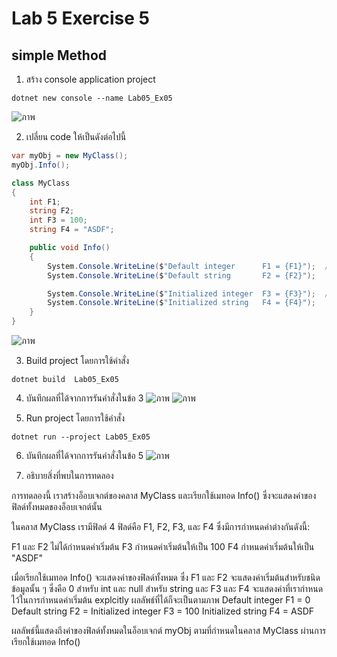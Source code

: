 # Lab 5 Exercise 5

## simple Method


1. สร้าง console application project

```
dotnet new console --name Lab05_Ex05
```
![ภาพ](https://github.com/AnchisaPhetnoi/03376836-OOP-2566-Lab-05/assets/144197034/83302624-0575-4583-a82b-2908b5bcdc78)

2. เปลี่ยน code ให้เป็นดังต่อไปนี้

```cs
var myObj = new MyClass();
myObj.Info();

class MyClass
{
    int F1;
    string F2;
    int F3 = 100;
    string F4 = "ASDF";

    public void Info()
    {
        System.Console.WriteLine($"Default integer      F1 = {F1}");  //Implicit fields initialization
        System.Console.WriteLine($"Default string       F2 = {F2}");

        System.Console.WriteLine($"Initialized integer  F3 = {F3}");  //Explicit field initialization
        System.Console.WriteLine($"Initialized string   F4 = {F4}");
    } 
}
```
![ภาพ](https://github.com/AnchisaPhetnoi/03376836-OOP-2566-Lab-05/assets/144197034/e27d30ab-8d95-44b5-a3e4-744e08fc4e1a)

3. Build project โดยการใช้คำสั่ง

```
dotnet build  Lab05_Ex05
```

4. บันทึกผลที่ได้จากการรันคำสั่งในข้อ 3
![ภาพ](https://github.com/AnchisaPhetnoi/03376836-OOP-2566-Lab-05/assets/144197034/c0a78e31-1366-4dba-b6a2-c2997fbe2918)
![ภาพ](https://github.com/AnchisaPhetnoi/03376836-OOP-2566-Lab-05/assets/144197034/0f683f7a-0a0f-443a-a120-dd21e6c74c29)

5. Run project โดยการใช้คำสั่ง

```
dotnet run --project Lab05_Ex05
```

6. บันทึกผลที่ได้จากการรันคำสั่งในข้อ 5
![ภาพ](https://github.com/AnchisaPhetnoi/03376836-OOP-2566-Lab-05/assets/144197034/1060f572-c39a-4fae-99d2-7d36bb4a9ef5)


7. อธิบายสิ่งที่พบในการทดลอง

การทดลองนี้ เราสร้างอ็อบเจกต์ของคลาส MyClass และเรียกใช้เมทอด Info() ซึ่งจะแสดงค่าของฟิลด์ทั้งหมดของอ็อบเจกต์นั้น

ในคลาส MyClass เรามีฟิลด์ 4 ฟิลด์คือ F1, F2, F3, และ F4 ซึ่งมีการกำหนดค่าต่างกันดังนี้:

 F1 และ F2 ไม่ได้กำหนดค่าเริ่มต้น 
F3 กำหนดค่าเริ่มต้นให้เป็น 100 
 F4 กำหนดค่าเริ่มต้นให้เป็น "ASDF" 

เมื่อเรียกใช้เมทอด Info() จะแสดงค่าของฟิลด์ทั้งหมด ซึ่ง F1 และ F2 จะแสดงค่าเริ่มต้นสำหรับชนิดข้อมูลนั้น ๆ ซึ่งคือ 0 สำหรับ int และ null สำหรับ string และ F3 และ F4 จะแสดงค่าที่เรากำหนดไว้ในการกำหนดค่าเริ่มต้น explcitly
ผลลัพธ์ที่ได้ก็จะเป็นตามภาพ
Default integer      F1 = 0
Default string       F2 = 
Initialized integer  F3 = 100
Initialized string   F4 = ASDF

ผลลัพธ์นี้แสดงถึงค่าของฟิลด์ทั้งหมดในอ็อบเจกต์ myObj ตามที่กำหนดในคลาส MyClass ผ่านการเรียกใช้เมทอด Info()


